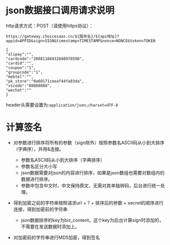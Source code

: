 # json数据接口调用请求说明

http请求方式：POST（请使用https协议）：

`https://gateway.choicesaas.cn/${服务名}/${api地址}?appid=APPID&sign=SIGN&timestamp=TIMESTAMP&nonce=NONCE&token=TOKEN`

```
{
"alipay":"",
"cardcode":"20081186032698978598",
"cardid":"",
"coupon":"1",
"groupcode":"1",
"mobtel":"",
"pk_store":"0a60171ceeaf44fa83da",
"vscode":"88888888",
"wechat":""
}
```

header头需要设置为:`application/json;charset=UTF-8`

# 计算签名

- 对参数进行排序将所有的参数（sign除外）按照参数名ASCII码从小到大排序（字典序），并用&连接。
    -	参数名ASCII码从小到大排序（字典排序）
    -	参数名区分大小写
    - json数据需要对json的内容进行排序，如果是json数组也需要对数组内的数据进行排序。
    - 参数中包含中文时，中文保持原文，无需对其单独转码，后台进行统一处理。
    
- 得到加密之前的字符串按照请求url + ? + 排序后的参数 + secret的顺序进行连接，得到加密前的字符串
    - json数据排序的key为biz_content。这个key为后台计算sign时添加的，不需要在发送数据时添加上。
    
- 对加密前的字符串进行MD5加密，得到签名



